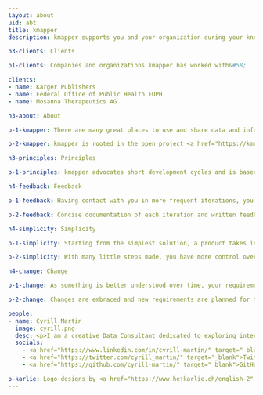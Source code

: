 ```yaml
---
layout: about
uid: abt
title: kmapper
description: kmapper supports you and your organization during your knowledge project and is based on the principles of feedback, simplicity, and change

h3-clients: Clients

p1-clients: Companies and organizations kmapper has worked with&#58;

clients:
- name: Karger Publishers
- name: Federal Office of Public Health FOPH
- name: Mosanna Therapeutics AG

h3-about: About

p-1-kmapper: There are many great places to use and share data and information from your domain of knowledge. Technology is just a tool to do so. kmapper is a one-person company dedicated to helping you curate, organize and publish your data and information. kmapper's favorite place to do so is the web and web technologies are the best tools for this.

p-2-kmapper: kmapper is rooted in the open project <a href="https://kmapper.org" target="_blank">kmapper.org</a>. A tool making use of open access research articles to visualize subjects in an interdisciplinary context.

h3-principles: Principles

p-1-principles: kmapper advocates short development cycles and is based on the principles of <b>Feedback</b>, <b>Simplicity</b>, and <b>Change</b>.

h4-feedback: Feedback

p-1-feedback: Having contact with you in more frequent iterations, you get a clear insight into what is being developed. You can give feedback and steer the development as needed.

p-2-feedback: Concise documentation of each iteration and written feedback avoids costly meetings.

h4-simplicity: Simplicity

p-1-simplicity: Starting from the simplest solution, a product takes into account the current requirements.

p-2-simplicity: With many little steps made, you have more control over the development process and the product being developed.

h4-change: Change

p-1-change: As something is better understood over time, your requirements might change.

p-2-change: Changes are embraced and new requirements are planned for the next iteration.

people:
- name: Cyrill Martin
  image: cyrill.png
  desc: <p>I am a creative Data Consultant dedicated to exploring interdisciplinary perspectives on information retrieval and knowledge transfer - skilled in structuring data and content for humans and machines.</p><p>I've worked in research and publishing environments before founding kmapper GmbH. You can have a look at my CV here&#58; <a href="https://cyrill-martin.github.io/" target="_blank">cyrill-martin.github.io</a></p>
  socials:
    - <a href="https://www.linkedin.com/in/cyrill-martin/" target="_blank">LinkedIn</a>
    - <a href="https://twitter.com/cyrill_martin/" target="_blank">Twitter</a>
    - <a href="https://github.com/cyrill-martin/" target="_blank">GitHub</a>

p-karlie: Logo designs by <a href="https://www.hejkarlie.ch/english-2" target="_blank">Karlie GmbH</a>.
---
```

